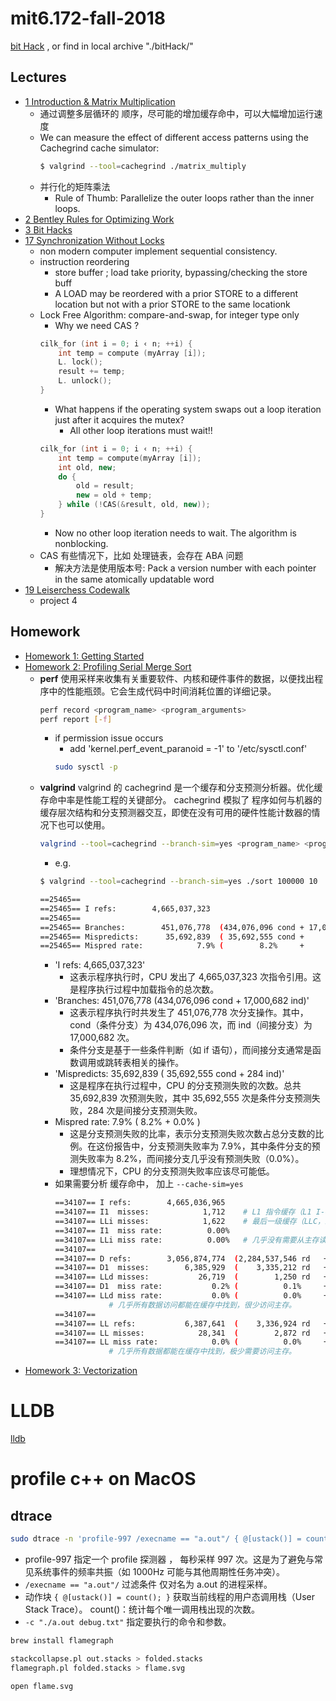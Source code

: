 # mit6.172-fall-2018


[bit Hack](https://graphics.stanford.edu/~seander/bithacks.html) , or find in local archive "./bitHack/"

## Lectures

- [1 Introduction & Matrix Multiplication](course/static_resources/d0c73dd51c79b95196a2e6faa824e1b4_MIT6_172F18_lec1.pdf)
    - 通过调整多层循环的 顺序，尽可能的增加缓存命中，可以大幅增加运行速度
    - We can measure the effect of different access patterns using the Cachegrind cache simulator:
        ```bash
        $ valgrind --tool=cachegrind ./matrix_multiply
    - 并行化的矩阵乘法
        - Rule of Thumb: Parallelize the outer loops rather than the inner loops.
- [2 Bentley Rules for Optimizing Work](course/static_resources/1a57adbec9520270d4485b42a2e1a316_MIT6_172F18_lec2.pdf)
- [3 Bit Hacks](course/static_resources/cc6983c9ebd77c28e8ae85bc0e575360_MIT6_172F18_lec3.pdf)
- [17 Synchronization Without Locks](course/static_resources/cc6983c9ebd77c28e8ae85bc0e575360_MIT6_172F18_lec3.pdf)
    - non modern computer implement sequential consistency.
    - instruction reordering
        - store buffer ;  load take priority, bypassing/checking the store buff
        - A LOAD may be reordered with a prior STORE to a different location but not with a prior STORE to the same locationk
    - Lock Free Algorithm:  compare-and-swap,  for integer type only
        - Why we need CAS ?
        ```c++
        cilk_for (int i = 0; i ‹ n; ++i) {
            int temp = compute (myArray [i]);
            L. lock();
            result += temp;
            L. unlock();
        }
        ```
        - What happens if the operating system swaps out a loop iteration just after it acquires the mutex?
            - All other loop iterations must wait!!
        ```c++
        cilk_for (int i = 0; i ‹ n; ++i) {
            int temp = compute(myArray [i]);
            int old, new;
            do {
                old = result;
                new = old + temp;
            } while (!CAS(&result, old, new));
        }
        ```
        - Now no other loop iteration needs to wait. The algorithm is nonblocking.
    - CAS 有些情况下，比如 处理链表，会存在 ABA 问题
        - 解决方法是使用版本号: Pack a version number with each pointer in the same atomically updatable word
- [19 Leiserchess Codewalk](course/static_resources/809f3351da7a2e5a6afc7c22e2e68e4d_MIT6_172F18_lec19.pdf)
    - project 4



## Homework

- [Homework 1: Getting Started](course/static_resources/2724d8594cb413754669fc4e9c6ce7db_MIT6_172F18hw1.pdf)
- [Homework 2: Profiling Serial Merge Sort](course/static_resources/796439e646c02f44348d50b1836ff7f9_MIT6_172F18hw2.pdf)
    - **perf** 使用采样来收集有关重要软件、内核和硬件事件的数据，以便找出程序中的性能瓶颈。它会生成代码中时间消耗位置的详细记录。
        ```bash
        perf record <program_name> <program_arguments>
        perf report [-f]
        ```
        - if permission issue occurs
            - add 'kernel.perf_event_paranoid = -1'  to '/etc/sysctl.conf'
            ```bash
            sudo sysctl -p
            ```
    - **valgrind** valgrind 的 cachegrind 是一个缓存和分支预测分析器。优化缓存命中率是性能工程的关键部分。 cachegrind 模拟了 程序如何与机器的缓存层次结构和分支预测器交互，即使在没有可用的硬件性能计数器的情况下也可以使用。
        ```bash
        valgrind --tool=cachegrind --branch-sim=yes <program_name> <program_arguments>
        ```
        - e.g.
        ```bash
        $ valgrind --tool=cachegrind --branch-sim=yes ./sort 100000 10

        ==25465== 
        ==25465== I refs:        4,665,037,323
        ==25465== 
        ==25465== Branches:        451,076,778  (434,076,096 cond + 17,000,682 ind)
        ==25465== Mispredicts:      35,692,839  ( 35,692,555 cond +        284 ind)
        ==25465== Mispred rate:            7.9% (        8.2%     +        0.0%   )
        ```
        - 'I refs: 4,665,037,323'  
            - 这表示程序执行时，CPU 发出了 4,665,037,323 次指令引用。这是程序执行过程中加载指令的总次数。
        - 'Branches:        451,076,778  (434,076,096 cond + 17,000,682 ind)'
            - 这表示程序执行时共发生了 451,076,778 次分支操作。其中，cond（条件分支）为 434,076,096 次，而 ind（间接分支）为 17,000,682 次。
            - 条件分支是基于一些条件判断（如 if 语句），而间接分支通常是函数调用或跳转表相关的操作。
        - 'Mispredicts:      35,692,839  ( 35,692,555 cond +        284 ind)'
            - 这是程序在执行过程中，CPU 的分支预测失败的次数。总共 35,692,839 次预测失败，其中 35,692,555 次是条件分支预测失败，284 次是间接分支预测失败。
        - Mispred rate:            7.9% (        8.2%     +        0.0%   )
            - 这是分支预测失败的比率，表示分支预测失败次数占总分支数的比例。在这份报告中，分支预测失败率为 7.9%，其中条件分支的预测失败率为 8.2%，而间接分支几乎没有预测失败（0.0%）。
            - 理想情况下，CPU 的分支预测失败率应该尽可能低。
        - 如果需要分析 缓存命中， 加上 `--cache-sim=yes`
            ```bash
            ==34107== I refs:        4,665,036,965
            ==34107== I1  misses:            1,712    # L1 指令缓存（L1 I-cache）未命中的次数 非常低
            ==34107== LLi misses:            1,622    # 最后一级缓存（LLC，即 L2 或 L3）也未命中的次数
            ==34107== I1  miss rate:          0.00%
            ==34107== LLi miss rate:          0.00%   # 几乎没有需要从主存读取指令的情况
            ==34107== 
            ==34107== D refs:        3,056,874,774  (2,284,537,546 rd   + 772,337,228 wr)
            ==34107== D1  misses:        6,385,929  (    3,335,212 rd   +   3,050,717 wr)
            ==34107== LLd misses:           26,719  (        1,250 rd   +      25,469 wr)
            ==34107== D1  miss rate:           0.2% (          0.1%     +         0.4%  )
            ==34107== LLd miss rate:           0.0% (          0.0%     +         0.0%  )  
                        # 几乎所有数据访问都能在缓存中找到，很少访问主存。
            ==34107== 
            ==34107== LL refs:           6,387,641  (    3,336,924 rd   +   3,050,717 wr)
            ==34107== LL misses:            28,341  (        2,872 rd   +      25,469 wr)
            ==34107== LL miss rate:            0.0% (          0.0%     +         0.0%  )
                        # 几乎所有数据都能在缓存中找到，极少需要访问主存。
            ```
- [Homework 3: Vectorization](course/static_resources/072651a8229a63376d5720c9a500ae45_MIT6_172F18hw3.pdf)



# LLDB 

[lldb](lldb/lldb.md)


# profile c++ on MacOS

## dtrace

```bash
sudo dtrace -n 'profile-997 /execname == "a.out"/ { @[ustack()] = count(); }' -o out.stacks -c "./a.out debug.txt"
```

- profile-997 指定一个 profile 探测器 ， 每秒采样 997 次。这是为了避免与常见系统事件的频率共振（如 1000Hz 可能与其他周期性任务冲突）。
- `/execname == "a.out"/`  过滤条件 仅对名为 a.out 的进程采样。
- 动作块 `{ @[ustack()] = count(); }` 获取当前线程的用户态调用栈（User Stack Trace）。 count()：统计每个唯一调用栈出现的次数。
- `-c "./a.out debug.txt"` 指定要执行的命令和参数。

```bash
brew install flamegraph

stackcollapse.pl out.stacks > folded.stacks
flamegraph.pl folded.stacks > flame.svg

open flame.svg
```




